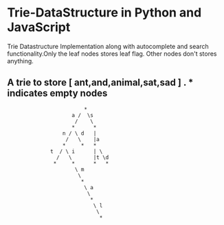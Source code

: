 # Trie-DataStructure in Python and JavaScript
Trie Datastructure Implementation  along with  autocomplete and search functionality.Only the leaf nodes stores leaf flag. Other nodes don't stores anything.

  

## A trie to store [ ant,and,animal,sat,sad ] . * indicates empty nodes

                             *
                         a /  \s
                          /    \
                         *      *  
                      n / \ d   | 
                       /   \    |a 
                      *     *   *
                  t  / \ i      | \
                    /   \       |t \d
                   *     *      *   *
                          \ m
                           \                           
                            *     
                             \ a
                              \
                               *
                                \ l
                                 \
                                  *
